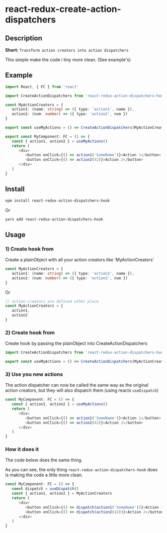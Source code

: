 # react-redux-create-action-dispatchers

## Description

**Short:** `Transform action creators into action dispatchers`

This simple make the code i tiny more clean. (See example's)

## Example

```ts
import React, { FC } from 'react'

import CreateActionDispatchers from 'react-redux-action-dispatchers-hook'

const MyActionCreators = {
   action1: (name: string) => ({ type: 'action1', name }),
   action2: (num: number) => ({ type: 'action2', num })
}

export const useMyActions = () => CreateActionDispatchers(MyActionCreators)

export const MyComponent: FC = () => {
   const { action1, action2 } = useMyActions()
   return (
      <div>
         <button onClick={() => action1('SomeName')}>Action 1</button>
         <button onClick={() => action2(42)}>Action 2</button>
      </div>
   )
}
```

## Install

```sh
npm install react-redux-action-dispatchers-hook
```

Or

```sh
yarn add react-redux-action-dispatchers-hook
```

## Usage

### 1) Create hook from

Create a plainObject with all your action creators like 'MyActionCreators'

```ts
const MyActionCreators = {
   action1: (name: string) => ({ type: 'action1', name }),
   action2: (num: number) => ({ type: 'action2', num })
}
```

Or

```ts
// action-creators are defined other place
const MyActionCreators = {
   action1,
   action2
}
```

### 2) Create hook from

Create hook by passing the plainObject into CreateActionDispatchers

```ts
import CreateActionDispatchers from 'react-redux-action-dispatchers-hook'

export const useMyActions = () => CreateActionDispatchers(MyActionCreators)
```

### 3) Use you new actions

The action dispatcher can now be called the same way as the original action creators,
but they will also dispatch them (using reacts `useDispatch`)

```ts
const MyComponent: FC = () => {
   const { action1, action2 } = useMyActions()
   return (
      <div>
         <button onClick={() => action1('SomeName')}>Action 1</button>
         <button onClick={() => action2(42)}>Action 2</button>
      </div>
   )
}
```

### How it does it

The code below does the same thing.

As you can see, the only thing `react-redux-action-dispatchers-hook` does is making the code a little more clean.

```ts
const MyComponent: FC = () => {
   const dispatch = useDispatch()
   const { action1, action2 } = MyActionCreators
   return (
      <div>
         <button onClick={() => dispatch(action1('SomeName'))}>Action 1</button>
         <button onClick={() => dispatch(action2(42))}>Action 2</button>
      </div>
   )
}
```
